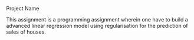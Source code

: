 Project Name

This assignment is a programming assignment wherein one have to build a advanced linear regression model using regularisation for the prediction of sales of houses.
